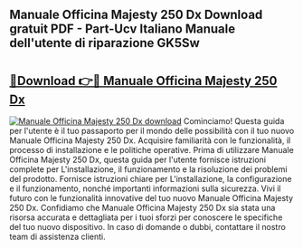 ## Manuale Officina Majesty 250 Dx Download gratuit PDF - Part-Ucv Italiano Manuale dell'utente di riparazione GK5Sw

# <h2><a href="http://dfae0nm.blite.top/?on=Manuale+Officina+Majesty+250+Dx">🔗Download 👉🔴 Manuale Officina Majesty 250 Dx</a></h2>

[![Manuale Officina Majesty 250 Dx download](https://i.imgur.com/lujVjoI.png)](http://dfae0nm.blite.top/?on=Manuale+Officina+Majesty+250+Dx)
Cominciamo! Questa guida per l'utente è il tuo passaporto per il mondo delle possibilità con il tuo nuovo Manuale Officina Majesty 250 Dx. Acquisire familiarità con le funzionalità, il processo di installazione e le politiche operative. Prima di utilizzare Manuale Officina Majesty 250 Dx, questa guida per l'utente fornisce istruzioni complete per L'installazione, il funzionamento e la risoluzione dei problemi del prodotto. Fornisce istruzioni chiare per L'installazione, la configurazione e il funzionamento, nonché importanti informazioni sulla sicurezza. Vivi il futuro con le funzionalità innovative del tuo nuovo Manuale Officina Majesty 250 Dx. Confidiamo che Manuale Officina Majesty 250 Dx sia stata una risorsa accurata e dettagliata per i tuoi sforzi per conoscere le specifiche del tuo nuovo dispositivo. In caso di domande o dubbi, contattare il nostro team di assistenza clienti.
